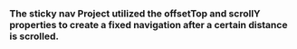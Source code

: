### The sticky nav Project utilized the offsetTop and scrollY properties to create a fixed navigation after a certain distance is scrolled.